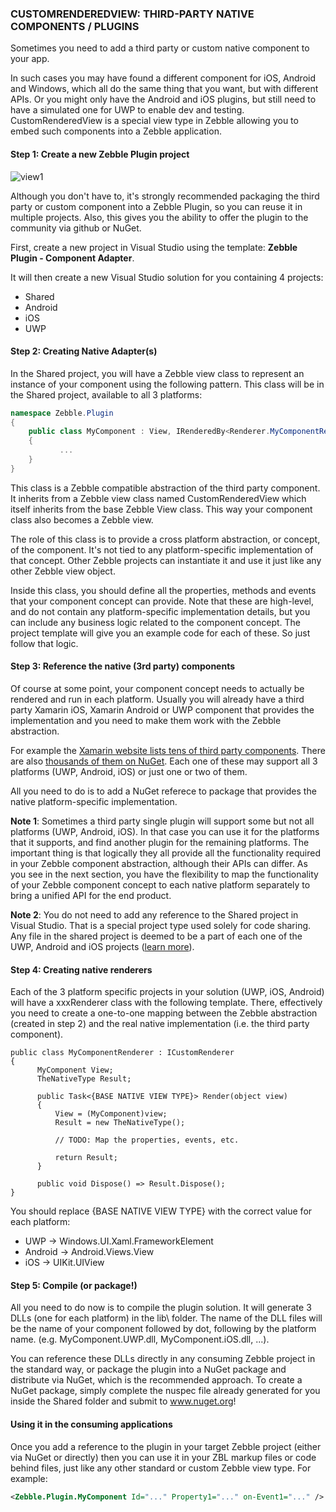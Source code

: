﻿[view1]: https://raw.githubusercontent.com/Geeksltd/Zebble.Docs/master/assets/plugin/view1.png

### CUSTOMRENDEREDVIEW: THIRD-PARTY NATIVE COMPONENTS / PLUGINS

Sometimes you need to add a third party or custom native component to your app.

In such cases you may have found a different component for iOS, Android and Windows, which all do the same thing that you want, but with different APIs.
Or you might only have the Android and iOS plugins, but still need to have a simulated one for UWP to enable dev and testing.
CustomRenderedView is a special view type in Zebble allowing you to embed such components into a Zebble application. 

#### Step 1: Create a new Zebble Plugin project

![view1]

Although you don't have to, it's strongly recommended packaging the third party or custom component into a Zebble Plugin, so you can reuse it in multiple projects. Also, this gives you the ability to offer the plugin to the community via github or NuGet.

First, create a new project in Visual Studio using the template: **Zebble Plugin - Component Adapter**.

It will then create a new Visual Studio solution for you containing 4 projects:

- Shared
- Android
- iOS
- UWP
 

 
#### Step 2: Creating Native Adapter(s)

In the Shared project, you will have a Zebble view class to represent an instance of your component using the following pattern. This class will be in the Shared project, available to all 3 platforms:

```csharp
namespace Zebble.Plugin
{
    public class MyComponent : View, IRenderedBy<Renderer.MyComponentRenderer>
    {
           ...
    }
}
```

This class is a Zebble compatible abstraction of the third party component. It inherits from a Zebble view class named CustomRenderedView<T> which itself inherits from the base Zebble View class. This way your component class also becomes a Zebble view.

The role of this class is to provide a cross platform abstraction, or concept, of the component. It's not tied to any platform-specific implementation of that concept. Other Zebble projects can instantiate it and use it just like any other Zebble view object.

Inside this class, you should define all the properties, methods and events that your component concept can provide. Note that these are high-level, and do not contain any platform-specific implementation details, but you can include any business logic related to the component concept. The project template will give you an example code for each of these. So just follow that logic.

#### Step 3: Reference the native (3rd party) components

Of course at some point, your component concept needs to actually be rendered and run in each platform. Usually you will already have a third party Xamarin iOS, Xamarin Android or UWP component that provides the implementation and you need to make them work with the Zebble abstraction.

For example the [Xamarin website lists tens of third party components](https://components.xamarin.com/). There are also [thousands of them on NuGet](https://www.nuget.org/packages?q=xamarin). Each one of these may support all 3 platforms (UWP, Android, iOS) or just one or two of them. 

All you need to do is to add a NuGet referece to package that provides the native platform-specific implementation.

**Note 1**: Sometimes a third party single plugin will support some but not all platforms (UWP, Android, iOS). In that case you can use it for the platforms that it supports, and find another plugin for the remaining platforms. The important thing is that logically they all provide all the functionality required in your Zebble component abstraction, although their APIs can differ. As you see in the next section, you have the flexibility to map the functionality of your Zebble component concept to each native platform separately to bring a unified API for the end product.

**Note 2**: You do not need to add any reference to the Shared project in Visual Studio. That is a special project type used solely for code sharing. Any file in the shared project is deemed to be a part of each one of the UWP, Android and iOS projects ([learn more](http://stackoverflow.com/questions/30634753/what-is-the-difference-between-a-shared-project-and-a-class-library-in-visual-st)).

#### Step 4: Creating native renderers

Each of the 3 platform specific projects in your solution (UWP, iOS, Android) will have a xxxRenderer class with the following template. There, effectively you need to create a one-to-one mapping between the Zebble abstraction (created in step 2) and the real native implementation (i.e. the third party component).

```chsrp
public class MyComponentRenderer : ICustomRenderer
{
      MyComponent View;
      TheNativeType Result;

      public Task<{BASE NATIVE VIEW TYPE}> Render(object view)
      {
          View = (MyComponent)view;
          Result = new TheNativeType();

          // TODO: Map the properties, events, etc.

          return Result;
      }

      public void Dispose() => Result.Dispose();
}
```

You should replace {BASE NATIVE VIEW TYPE} with the correct value for each platform:

- UWP -> Windows.UI.Xaml.FrameworkElement
- Android -> Android.Views.View
- iOS -> UIKit.UIView

#### Step 5: Compile (or package!)

All you need to do now is to compile the plugin solution. It will generate 3 DLLs (one for each platform) in the lib\ folder.  The name of the DLL files will be the name of your component followed by dot, following by the platform name. (e.g. MyComponent.UWP.dll, MyComponent.iOS.dll, ...).

You can reference these DLLs directly in any consuming Zebble project in the standard way, or package the plugin into a NuGet package and distribute via NuGet, which is the recommended approach. To create a NuGet package, simply complete the nuspec file already generated for you inside the Shared folder and submit to www.nuget.org!

#### Using it in the consuming applications

Once you add a reference to the plugin in your target Zebble project (either via NuGet or directly) then you can use it in your ZBL markup files or code behind files, just like any other standard or custom Zebble view type. For example:

```xml
<Zebble.Plugin.MyComponent Id="..." Property1="..." on-Event1="..." />
```